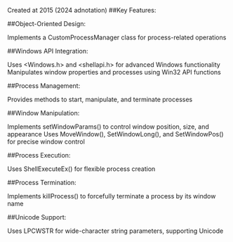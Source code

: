 Created at 2015
(2024 adnotation)
##Key Features:

##Object-Oriented Design:

Implements a CustomProcessManager class for process-related operations


##Windows API Integration:

Uses <Windows.h> and <shellapi.h> for advanced Windows functionality
Manipulates window properties and processes using Win32 API functions


##Process Management:

Provides methods to start, manipulate, and terminate processes


##Window Manipulation:

Implements setWindowParams() to control window position, size, and appearance
Uses MoveWindow(), SetWindowLong(), and SetWindowPos() for precise window control


##Process Execution:

Uses ShellExecuteEx() for flexible process creation


##Process Termination:

Implements killProcess() to forcefully terminate a process by its window name


##Unicode Support:

Uses LPCWSTR for wide-character string parameters, supporting Unicode
